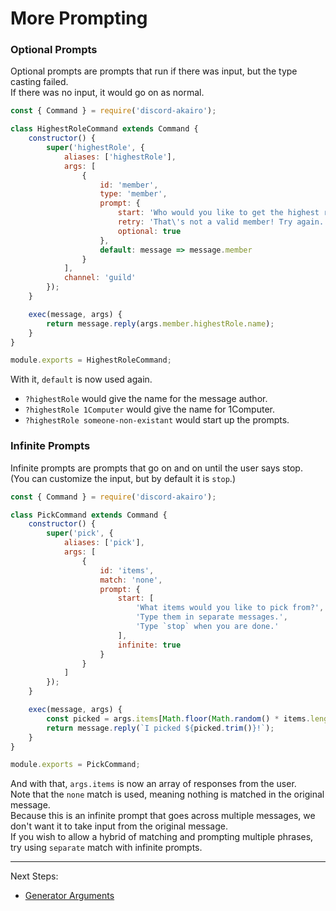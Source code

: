 # More Prompting

### Optional Prompts

Optional prompts are prompts that run if there was input, but the type casting failed.  
If there was no input, it would go on as normal.  

```js
const { Command } = require('discord-akairo');

class HighestRoleCommand extends Command {
    constructor() {
        super('highestRole', {
            aliases: ['highestRole'],
            args: [
                {
                    id: 'member',
                    type: 'member',
                    prompt: {
                        start: 'Who would you like to get the highest role of?',
                        retry: 'That\'s not a valid member! Try again.',
                        optional: true
                    },
                    default: message => message.member
                }
            ],
            channel: 'guild'
        });
    }

    exec(message, args) {
        return message.reply(args.member.highestRole.name);
    }
}

module.exports = HighestRoleCommand;
```

With it, `default` is now used again.  

- `?highestRole` would give the name for the message author.
- `?highestRole 1Computer` would give the name for 1Computer.
- `?highestRole someone-non-existant` would start up the prompts.

### Infinite Prompts

Infinite prompts are prompts that go on and on until the user says stop.  
(You can customize the input, but by default it is `stop`.)  

```js
const { Command } = require('discord-akairo');

class PickCommand extends Command {
    constructor() {
        super('pick', {
            aliases: ['pick'],
            args: [
                {
                    id: 'items',
                    match: 'none',
                    prompt: {
                        start: [
                            'What items would you like to pick from?',
                            'Type them in separate messages.',
                            'Type `stop` when you are done.'
                        ],
                        infinite: true
                    }
                }
            ]
        });
    }

    exec(message, args) {
        const picked = args.items[Math.floor(Math.random() * items.length)];
        return message.reply(`I picked ${picked.trim()}!`);
    }
}

module.exports = PickCommand;
```

And with that, `args.items` is now an array of responses from the user.  
Note that the `none` match is used, meaning nothing is matched in the original message.  
Because this is an infinite prompt that goes across multiple messages, we don't want it to take input from the original message.  
If you wish to allow a hybrid of matching and prompting multiple phrases, try using `separate` match with infinite prompts.   

----

Next Steps:  

- [Generator Arguments](./generators.md)
